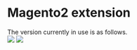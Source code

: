 # Magento2 extension
The version currently in use is as follows.
<br>
<img src="https://img.shields.io/badge/Magento-2.4.4-red">
<img src="https://img.shields.io/badge/Magento-2.4.5--p1-green">




